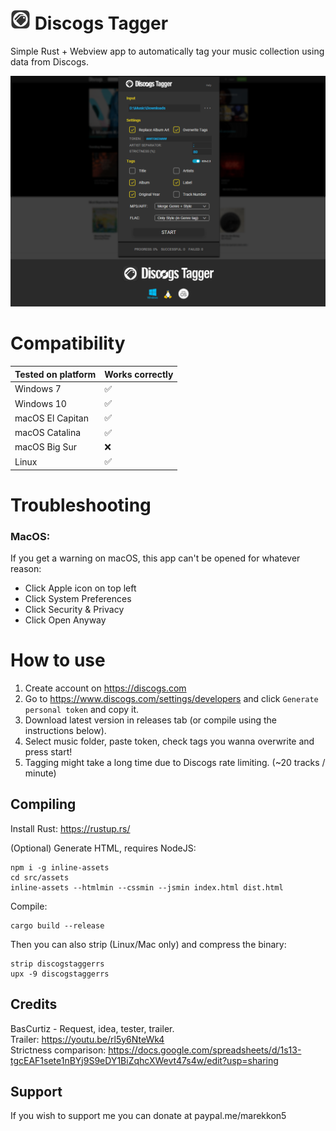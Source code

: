 # ![Logo](https://raw.githubusercontent.com/Marekkon5/discogstagger/main/src/assets/32x32.png) Discogs Tagger

Simple Rust + Webview app to automatically tag your music collection using data from Discogs.

![Screenshot](https://raw.githubusercontent.com/Marekkon5/discogstagger/main/src/assets/screenshot.png)

# Compatibility
<table>
    <thead>
        <tr>
            <th>Tested on platform</th>
            <th>Works correctly</th>
        </tr>
    </thead>
    <tbody>
        <tr>
            <td>Windows 7</td>
            <td>✅</td>
        </tr>
        <tr>
            <td>Windows 10</td>
            <td>✅</td>
        </tr>
        <tr>
            <td>macOS El Capitan</td>
            <td>✅</td>
        </tr>
        <tr>
            <td>macOS Catalina</td>
            <td>✅</td>
        </tr>
        <tr>
            <td>macOS Big Sur</td>
            <td>❌</td>
        </tr>
        <tr>
            <td>Linux</td>
            <td>✅</td>
        </tr>
    </tbody>
</table>

# Troubleshooting

### MacOS:
If you get a warning on macOS, this app can't be opened for whatever reason:  
- Click Apple icon on top left
- Click System Preferences
- Click Security & Privacy
- Click Open Anyway

# How to use

1. Create account on https://discogs.com  
2. Go to https://www.discogs.com/settings/developers and click `Generate personal token` and copy it.  
3. Download latest version in releases tab (or compile using the instructions below).  
4. Select music folder, paste token, check tags you wanna overwrite and press start!  
5. Tagging might take a long time due to Discogs rate limiting. (~20 tracks / minute)  

## Compiling

Install Rust: https://rustup.rs/

(Optional) Generate HTML, requires NodeJS:
```
npm i -g inline-assets
cd src/assets
inline-assets --htmlmin --cssmin --jsmin index.html dist.html
```

Compile:
```
cargo build --release
```

Then you can also strip (Linux/Mac only) and compress the binary:
```
strip discogstaggerrs
upx -9 discogstaggerrs
```

## Credits

BasCurtiz - Request, idea, tester, trailer.  
Trailer: https://youtu.be/rl5y6NteWk4  
Strictness comparison: https://docs.google.com/spreadsheets/d/1s13-tgcEAF1sete1nBYj9S9eDY1BiZqhcXWevt47s4w/edit?usp=sharing  

## Support

If you wish to support me you can donate at paypal.me/marekkon5